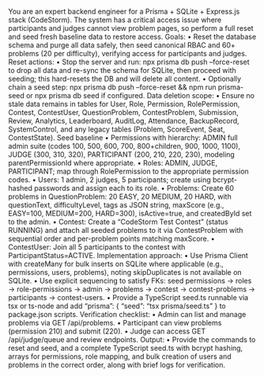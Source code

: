 You are an expert backend engineer for a Prisma + SQLite + Express.js stack (CodeStorm). The system has a critical access issue where participants and judges cannot view problem pages, so perform a full reset and seed fresh baseline data to restore access. 
Goals:
	•	Reset the database schema and purge all data safely, then seed canonical RBAC and 60+ problems (20 per difficulty), verifying access for participants and judges. 
Reset actions:
	•	Stop the server and run: npx prisma db push –force-reset to drop all data and re-sync the schema for SQLite, then proceed with seeding; this hard-resets the DB and will delete all content. 
	•	Optionally chain a seed step: npx prisma db push –force-reset && npm run prisma-seed or npx prisma db seed if configured. 
Data deletion scope:
	•	Ensure no stale data remains in tables for User, Role, Permission, RolePermission, Contest, ContestUser, QuestionProblem, ContestProblem, Submission, Review, Analytics, Leaderboard, AuditLog, Attendance, BackupRecord, SystemControl, and any legacy tables (Problem, ScoreEvent, Seat, ContestState). 
Seed baseline
	•	Permissions with hierarchy: ADMIN full admin suite (codes 100, 500, 600, 700, 800+children, 900, 1000, 1100), JUDGE (300, 310, 320), PARTICIPANT (200, 210, 220, 230), modeling parentPermissionId where appropriate. 
	•	Roles: ADMIN, JUDGE, PARTICIPANT; map through RolePermission to the appropriate permission codes. 
	•	Users: 1 admin, 2 judges, 5 participants; create using bcrypt-hashed passwords and assign each to its role. 
	•	Problems: Create 60 problems in QuestionProblem: 20 EASY, 20 MEDIUM, 20 HARD, with questionText, difficultyLevel, tags as JSON string, maxScore (e.g., EASY=100, MEDIUM=200, HARD=300), isActive=true, and createdById set to the admin. 
	•	Contest: Create a “CodeStorm Test Contest” (status RUNNING) and attach all seeded problems to it via ContestProblem with sequential order and per-problem points matching maxScore. 
	•	ContestUser: Join all 5 participants to the contest with ParticipantStatus=ACTIVE. 
Implementation approach:
	•	Use Prisma Client with createMany for bulk inserts on SQLite where applicable (e.g., permissions, users, problems), noting skipDuplicates is not available on SQLite. 
	•	Use explicit sequencing to satisfy FKs: seed permissions → roles → role-permissions → admin → problems → contest → contest-problems → participants → contest-users. 
	•	Provide a TypeScript seed.ts runnable via tsx or ts-node and add “prisma”: { “seed”: “tsx prisma/seed.ts” } to package.json scripts. 
Verification checklist:
	•	Admin can list and manage problems via GET /api/problems. 
	•	Participant can view problems (permission 210) and submit (220). 
	•	Judge can access GET /api/judge/queue and review endpoints. 
Output:
	•	Provide the commands to reset and seed, and a complete TypeScript seed.ts with bcrypt hashing, arrays for permissions, role mapping, and bulk creation of users and problems in the correct order, along with brief logs for verification. 